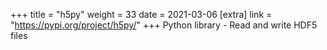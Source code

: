 +++
title = "h5py"
weight = 33
date = 2021-03-06
[extra]
link = "https://pypi.org/project/h5py/"
+++
Python library - Read and write HDF5 files

